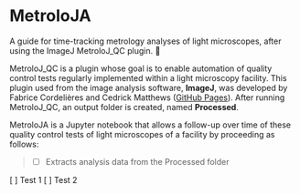 # MetroloJA

A guide for time-tracking metrology analyses of light microscopes, after using the ImageJ MetroloJ_QC plugin. :tada:

MetroloJ_QC is a plugin whose goal is to enable automation of quality control tests regularly implemented within a light microscopy facility. This plugin used from the image analysis software, **ImageJ**, was developed by Fabrice Cordelières and Cedrick Matthews ([GitHub Pages](https://github.com/MontpellierRessourcesImagerie/MetroloJ_QC)). After running MetroloJ_QC, an output folder is created, named **Processed**. 

MetroloJA is a Jupyter notebook that allows a follow-up over time of these quality control tests of light microscopes of a facility by proceeding as follows: 
> - [ ] Extracts analysis data from the Processed folder

[ ] Test 1
[ ] Test 2
